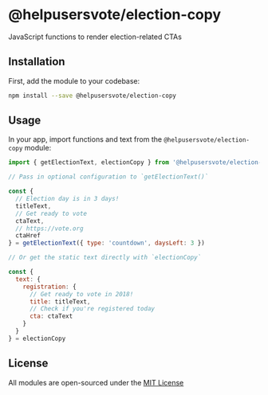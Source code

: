 # @helpusersvote/election-copy

JavaScript functions to render election-related CTAs

## Installation

First, add the module to your codebase:

```bash
npm install --save @helpusersvote/election-copy
```

## Usage

In your app, import functions and text from the `@helpusersvote/election-copy` module:

```javascript
import { getElectionText, electionCopy } from '@helpusersvote/election-copy'

// Pass in optional configuration to `getElectionText()`

const {
  // Election day is in 3 days!
  titleText,
  // Get ready to vote
  ctaText,
  // https://vote.org
  ctaHref
} = getElectionText({ type: 'countdown', daysLeft: 3 })

// Or get the static text directly with `electionCopy`

const {
  text: {
    registration: {
      // Get ready to vote in 2018!
      title: titleText,
      // Check if you're registered today
      cta: ctaText
    }
  }
} = electionCopy
```

## License

All modules are open-sourced under the [MIT License](https://github.com/helpusersvote/modules/blob/master/license)